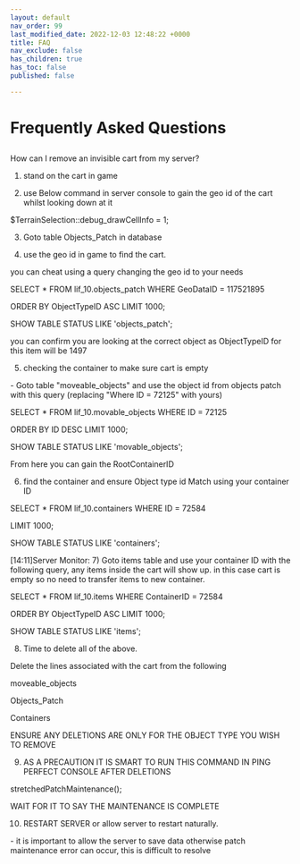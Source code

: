 ```yaml
---
layout: default
nav_order: 99
last_modified_date: 2022-12-03 12:48:22 +0000
title: FAQ
nav_exclude: false
has_children: true
has_toc: false
published: false

---
```

# Frequently Asked Questions

##   
How can I remove an invisible cart from my server?

  
1) stand on the cart in game

2) use Below command in server console to gain the geo id of the cart whilst looking down at it

$TerrainSelection::debug_drawCellInfo = 1;

3) Goto table Objects_Patch in database

4) use the geo id in game to find the cart.

you can cheat using a query changing the geo id to your needs

SELECT * FROM lif_10.objects_patch WHERE GeoDataID = 117521895

 ORDER BY ObjectTypeID ASC LIMIT 1000;

SHOW TABLE STATUS LIKE 'objects_patch';

you can confirm you are looking at the correct object as ObjectTypeID for this item will be 1497 

5) checking the container to make sure cart is empty

\- Goto table "moveable_objects" and use the object id from objects patch with this query (replacing "Where ID = 72125" with yours)

SELECT * FROM lif_10.movable_objects WHERE ID = 72125

 ORDER BY ID DESC LIMIT 1000;

SHOW TABLE STATUS LIKE 'movable_objects';

From here you can gain the RootContainerID

6) find the container and ensure Object type id Match using your container ID

SELECT * FROM lif_10.containers WHERE ID = 72584

 LIMIT 1000;

SHOW TABLE STATUS LIKE 'containers';

\[14:11\]Server Monitor: 7) Goto items table and use your container ID with the following query, any items inside the cart will show up. in this case cart is empty so no need to transfer items to new container.

SELECT * FROM lif_10.items WHERE ContainerID = 72584

 ORDER BY ObjectTypeID ASC LIMIT 1000;

SHOW TABLE STATUS LIKE 'items';

8) Time to delete all of the above.

Delete the lines associated with the cart from the following

moveable_objects

Objects_Patch

Containers

ENSURE ANY DELETIONS ARE ONLY FOR THE OBJECT TYPE YOU WISH TO REMOVE

9) AS A PRECAUTION IT IS SMART TO RUN THIS COMMAND IN PING PERFECT CONSOLE AFTER DELETIONS

stretchedPatchMaintenance();

WAIT FOR IT TO SAY THE MAINTENANCE IS COMPLETE

10)  RESTART SERVER or allow server to restart naturally.

\- it is important to allow the server to save data otherwise patch maintenance error can occur, this is difficult to resolve  
  
  
  
  
 